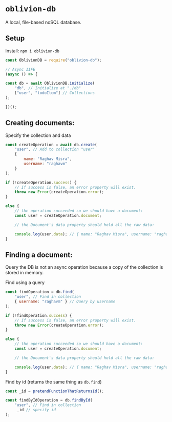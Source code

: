 # `oblivion-db`

A local, file-based noSQL database.

## Setup

Install: `npm i oblivion-db`

```js
const OblivionDB = require("oblivion-db");

// Async IIFE
(async () => {

const db = await OblivionDB.initialize(
    "db", // Initialize at "./db"
    ["user", "todoItem"] // Collections
);

})();
```

## Creating documents:

Specify the collection and data

```js
const createOperation = await db.create(
    "user", // Add to collection "user"
    {
        name: "Raghav Misra",
        username: "raghavm"
    }
);

if (!createOperation.success) {
    // If success is false, an error property will exist.
    throw new Error(createOperation.error);
}

else {
    // the operation succeeded so we should have a document:
    const user = createOperation.document;

    // the Document's data property should hold all the raw data:

    console.log(user.data); // { name: "Raghav Misra", username: "raghavm" }
}
```

## Finding a document:

Query the DB is not an async operation because a copy of the collection is stored in memory.

Find using a query

```js
const findOperation = db.find(
    "user", // Find in collection
    { username: "raghavm" } // Query by username
);

if (!findOperation.success) {
    // If success is false, an error property will exist.
    throw new Error(createOperation.error);
}

else {
    // the operation succeeded so we should have a document:
    const user = createOperation.document;

    // the Document's data property should hold all the raw data:

    console.log(user.data); // { name: "Raghav Misra", username: "raghavm" }
}
```

Find by id (returns the same thing as `db.find`)

```js
const _id = pretendFunctionThatReturnsId();

const findByIdOperation = db.findById(
    "user", // Find in collection
     _id // specify id
);
```